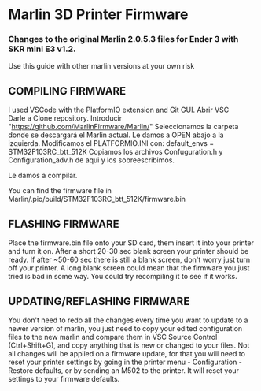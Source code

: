 ﻿# Marlin 3D Printer Firmware
 ### Changes to the original Marlin 2.0.5.3 files for Ender 3 with SKR mini E3 v1.2.
Use this guide with other marlin versions at your own risk

## COMPILING FIRMWARE

I used VSCode with the PlatformIO extension and Git GUI.
Abrir VSC</br>
Darle a Clone repository.
Introducir "https://github.com/MarlinFirmware/Marlin/"
Seleccionamos la carpeta donde se descargará el Marlin actual.
Le damos a OPEN abajo a la izquierda.
Modificamos el PLATFORMIO.INI con: default_envs = STM32F103RC_btt_512K
Copiamos los archivos Confuguration.h y Configuration_adv.h de aqui y los sobreescribimos.

Le damos a compilar.



You can find the firmware file in Marlin/.pio/build/STM32F103RC_btt_512K/firmware.bin


## FLASHING FIRMWARE

Place the firmware.bin file onto your SD card, them insert it into your printer and turn it on. After a short 20-30 sec blank screen your printer should be ready.
If after ~50-60 sec there is still a blank screen, don't worry just turn off your printer. A long blank screen could mean that the firmware you just tried is bad in some way. You could try recompiling it to see if it works.


## UPDATING/REFLASHING FIRMWARE

You don't need to redo all the changes every time you want to update to a newer version of marlin, you just need to copy your edited configuration files to the new marlin and compare them in VSC Source Control (Ctrl+Shift+G), and copy anything that is new or changed to your files.
Not all changes will be applied on a firmware update, for that you will need to reset your printer settings by going in the printer menu - Configuration - Restore defaults, or by sending an M502 to the printer. It will reset your settings to your firmware defaults.

